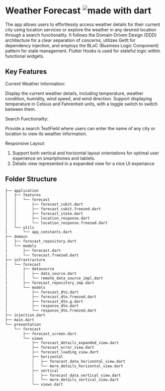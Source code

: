 # Weather Forecast  <img src="https://img.shields.io/badge/made%20with-dart-blue.svg" alt="made with dart">

The app allows users to effortlessly access weather details for their current city using location services or explore the weather in any desired location through a search functionality. It follows the Domain-Driven Design (DDD) architecture for a clear separation of concerns, utilizes GetIt for
dependency injection, and employs the BLoC (Business Logic Component) pattern for state management.
Flutter Hooks is used for stateful logic within functional widgets.

## Key Features

Current Weather Information:

Display the current weather details, including temperature, weather condition, humidity, wind speed, and wind direction.
Support displaying temperature in Celsius and Fahrenheit units, with a toggle switch to switch between them.

Search Functionality:

Provide a search TextField where users can enter the name of any city or location to view its weather information.

Responsive Layout:

1. Support both vertical and horizontal layout orientations for optimal user experience on smartphones and tablets.
2. Details view represented in a expanded view for a nice UI experiance   

## Folder Structure

```bash
├── application
│   ├── features
│   │   └── forecast
│   │       ├── forecast_cubit.dart
│   │       ├── forecast_cubit.freezed.dart
│   │       ├── forecast_state.dart
│   │       ├── location_response.dart
│   │       └── location_response.freezed.dart
│   └── utils
│       └── app_constants.dart
├── domain
│   ├── forecast_repository.dart
│   └── models
│       ├── forecast.dart
│       └── forecast.freezed.dart
├── infrastructure
│   └── forecast
│       ├── datasource
│       │   ├── data_source.dart
│       │   └── remote_data_source_impl.dart
│       ├── forecast_repository_imp.dart
│       └── models
│           ├── forecast_dto.dart
│           ├── forecast_dto.freezed.dart
│           ├── forecast_dto.g.dart
│           ├── response_dto.dart
│           └── response_dto.freezed.dart
├── injection.dart
├── main.dart
└── presentation
    └── forecast
        ├── forecast_screen.dart
        └── views
            ├── forecast_details_expanded_view.dart
            ├── forecast_error_view.dart
            ├── forecast_loading_view.dart
            ├── horizontal
            │   ├── forecast_data_horizontal_view.dart
            │   └── more_details_horizontal_view.dart
            ├── vertical
            │   ├── forecast_data_vertical_view.dart
            │   └── more_details_vertical_view.dart
            └── views.dart
```
